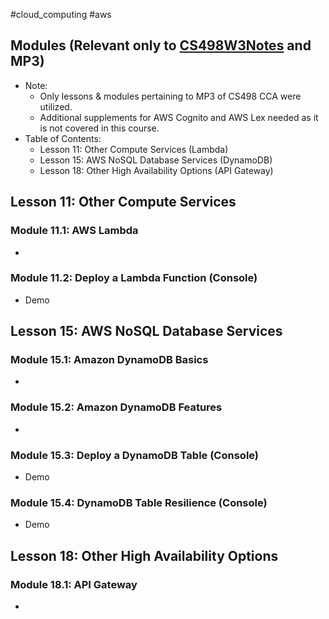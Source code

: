 #cloud_computing #aws 

## Modules (Relevant only to [CS498W3Notes](../../Coursera/CS498-%20Cloud%20Computing%20Applications/W3/CS498W3Notes.md) and MP3)

- Note:
	- Only lessons & modules pertaining to MP3 of CS498 CCA were utilized.
	- Additional supplements for AWS Cognito and AWS Lex needed as it is not covered in this course.
- Table of Contents:
	- Lesson 11: Other Compute Services (Lambda)
	- Lesson 15: AWS NoSQL Database Services (DynamoDB)
	- Lesson 18: Other High Availability Options (API Gateway)

## Lesson 11: Other Compute Services

### Module 11.1: AWS Lambda

- 

### Module 11.2: Deploy a Lambda Function (Console)

- Demo

## Lesson 15: AWS NoSQL Database Services

### Module 15.1: Amazon DynamoDB Basics

- 

### Module 15.2: Amazon DynamoDB Features

- 

### Module 15.3: Deploy a DynamoDB Table (Console)

- Demo

### Module 15.4: DynamoDB Table Resilience (Console)

- Demo

## Lesson 18: Other High Availability Options

### Module 18.1: API Gateway

- 